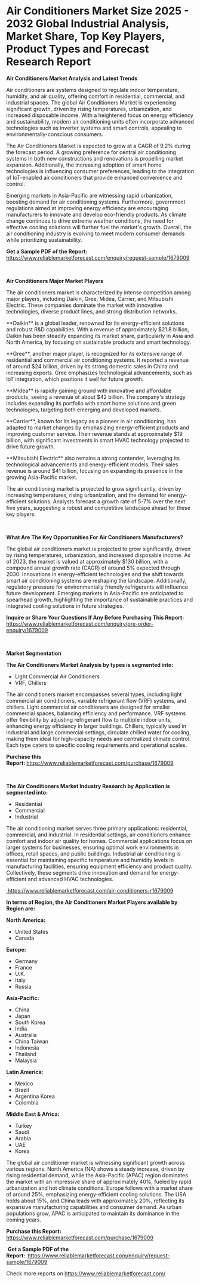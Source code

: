 <p><h1>Air Conditioners Market Size 2025 - 2032 Global Industrial Analysis, Market Share, Top Key Players, Product Types and Forecast Research Report</h1></p><p><strong>Air Conditioners Market Analysis and Latest Trends</strong></p>
<p><p>Air conditioners are systems designed to regulate indoor temperature, humidity, and air quality, offering comfort in residential, commercial, and industrial spaces. The global Air Conditioners Market is experiencing significant growth, driven by rising temperatures, urbanization, and increased disposable income. With a heightened focus on energy efficiency and sustainability, modern air conditioning units often incorporate advanced technologies such as inverter systems and smart controls, appealing to environmentally-conscious consumers.</p><p>The Air Conditioners Market is expected to grow at a CAGR of 9.2% during the forecast period. A growing preference for central air conditioning systems in both new constructions and renovations is propelling market expansion. Additionally, the increasing adoption of smart home technologies is influencing consumer preferences, leading to the integration of IoT-enabled air conditioners that provide enhanced convenience and control. </p><p>Emerging markets in Asia-Pacific are witnessing rapid urbanization, boosting demand for air conditioning systems. Furthermore, government regulations aimed at improving energy efficiency are encouraging manufacturers to innovate and develop eco-friendly products. As climate change continues to drive extreme weather conditions, the need for effective cooling solutions will further fuel the market's growth. Overall, the air conditioning industry is evolving to meet modern consumer demands while prioritizing sustainability.</p></p>
<p><strong>Get a Sample PDF of the Report:&nbsp;</strong> <a href="https://www.reliablemarketforecast.com/enquiry/request-sample/1679009?utm_campaign=2336&utm_medium=2&utm_source=Github&utm_content=ia&utm_term=08042025&utm_id=air-conditioners">https://www.reliablemarketforecast.com/enquiry/request-sample/1679009</a></p>
<p>&nbsp;</p>
<p><strong>Air Conditioners Major Market Players</strong></p>
<p><p>The air conditioners market is characterized by intense competition among major players, including Daikin, Gree, Midea, Carrier, and Mitsubishi Electric. These companies dominate the market with innovative technologies, diverse product lines, and strong distribution networks. </p><p>**Daikin** is a global leader, renowned for its energy-efficient solutions and robust R&D capabilities. With a revenue of approximately $21.8 billion, Daikin has been steadily expanding its market share, particularly in Asia and North America, by focusing on sustainable products and smart technology.</p><p>**Gree**, another major player, is recognized for its extensive range of residential and commercial air conditioning systems. It reported a revenue of around $24 billion, driven by its strong domestic sales in China and increasing exports. Gree emphasizes technological advancements, such as IoT integration, which positions it well for future growth.</p><p>**Midea** is rapidly gaining ground with innovative and affordable products, seeing a revenue of about $42 billion. The company's strategy includes expanding its portfolio with smart home solutions and green technologies, targeting both emerging and developed markets. </p><p>**Carrier**, known for its legacy as a pioneer in air conditioning, has adapted to market changes by emphasizing energy-efficient products and improving customer service. Their revenue stands at approximately $19 billion, with significant investments in smart HVAC technology projected to drive future growth.</p><p>**Mitsubishi Electric** also remains a strong contender, leveraging its technological advancements and energy-efficient models. Their sales revenue is around $41 billion, focusing on expanding its presence in the growing Asia-Pacific market.</p><p>The air conditioning market is projected to grow significantly, driven by increasing temperatures, rising urbanization, and the demand for energy-efficient solutions. Analysts forecast a growth rate of 5-7% over the next five years, suggesting a robust and competitive landscape ahead for these key players.</p></p>
<p>&nbsp;</p>
<p><strong>What Are The Key Opportunities For Air Conditioners Manufacturers?</strong></p>
<p><p>The global air conditioners market is projected to grow significantly, driven by rising temperatures, urbanization, and increased disposable income. As of 2023, the market is valued at approximately $130 billion, with a compound annual growth rate (CAGR) of around 5% expected through 2030. Innovations in energy-efficient technologies and the shift towards smart air conditioning systems are reshaping the landscape. Additionally, regulatory pressure for environmentally friendly refrigerants will influence future development. Emerging markets in Asia-Pacific are anticipated to spearhead growth, highlighting the importance of sustainable practices and integrated cooling solutions in future strategies.</p></p>
<p><strong>Inquire or Share Your Questions If Any Before Purchasing This Report:</strong> <a href="https://www.reliablemarketforecast.com/enquiry/pre-order-enquiry/1679009?utm_campaign=2336&utm_medium=2&utm_source=Github&utm_content=ia&utm_term=08042025&utm_id=air-conditioners">https://www.reliablemarketforecast.com/enquiry/pre-order-enquiry/1679009</a></p>
<p>&nbsp;</p>
<p><strong>Market Segmentation</strong></p>
<p><strong>The Air Conditioners Market Analysis by types is segmented into:</strong></p>
<p><ul><li>Light Commercial Air Conditioners</li><li>VRF, Chillers</li></ul></p>
<p><p>The air conditioners market encompasses several types, including light commercial air conditioners, variable refrigerant flow (VRF) systems, and chillers. Light commercial air conditioners are designed for smaller commercial spaces, balancing efficiency and performance. VRF systems offer flexibility by adjusting refrigerant flow to multiple indoor units, enhancing energy efficiency in larger buildings. Chillers, typically used in industrial and large commercial settings, circulate chilled water for cooling, making them ideal for high-capacity needs and centralized climate control. Each type caters to specific cooling requirements and operational scales.</p></p>
<p><strong>Purchase this Report:&nbsp;</strong><a href="https://www.reliablemarketforecast.com/purchase/1679009?utm_campaign=2336&utm_medium=2&utm_source=Github&utm_content=ia&utm_term=08042025&utm_id=air-conditioners">https://www.reliablemarketforecast.com/purchase/1679009</a></p>
<p>&nbsp;</p>
<p><strong>The Air Conditioners Market Industry Research by Application is segmented into:</strong></p>
<p><ul><li>Residential</li><li>Commercial</li><li>Industrial</li></ul></p>
<p><p>The air conditioning market serves three primary applications: residential, commercial, and industrial. In residential settings, air conditioners enhance comfort and indoor air quality for homes. Commercial applications focus on larger systems for businesses, ensuring optimal work environments in offices, retail spaces, and public buildings. Industrial air conditioning is essential for maintaining specific temperature and humidity levels in manufacturing facilities, ensuring equipment efficiency and product quality. Collectively, these segments drive innovation and demand for energy-efficient and advanced HVAC technologies.</p></p>
<p><a href="https://www.reliablemarketforecast.com/air-conditioners-r1679009?utm_campaign=2336&utm_medium=2&utm_source=Github&utm_content=ia&utm_term=08042025&utm_id=air-conditioners">&nbsp;https://www.reliablemarketforecast.com/air-conditioners-r1679009</a></p>
<p><strong>In terms of Region, the Air Conditioners Market Players available by Region are:</strong></p>
<p>
    <p> <strong> North America: </strong>
        <ul>
            <li>United States</li>
            <li>Canada</li>
        </ul>
        </p> 
    <p> <strong> Europe: </strong>
        <ul>
            <li>Germany</li>
            <li>France</li>
            <li>U.K.</li>
            <li>Italy</li>
            <li>Russia</li>
        </ul>
        </p> 
    <p> <strong> Asia-Pacific: </strong>
        <ul>
            <li>China</li>
            <li>Japan</li>
            <li>South Korea</li>
            <li>India</li>
            <li>Australia</li>
            <li>China Taiwan</li>
            <li>Indonesia</li>
            <li>Thailand</li>
            <li>Malaysia</li>
        </ul>
        </p> 
    <p> <strong> Latin America: </strong>
        <ul>
            <li>Mexico</li>
            <li>Brazil</li>
            <li>Argentina Korea</li>
            <li>Colombia</li>
        </ul>
        </p> 
    <p> <strong> Middle East & Africa: </strong>
        <ul>
            <li>Turkey</li>
            <li>Saudi</li>
            <li>Arabia</li>
            <li>UAE</li>
            <li>Korea</li>
        </ul>
    </p>
    </p>
<p><p>The global air conditioner market is witnessing significant growth across various regions. North America (NA) shows a steady increase, driven by rising residential demand, while the Asia-Pacific (APAC) region dominates the market with an impressive share of approximately 40%, fueled by rapid urbanization and hot climate conditions. Europe follows with a market share of around 25%, emphasizing energy-efficient cooling solutions. The USA holds about 15%, and China leads with approximately 20%, reflecting its expansive manufacturing capabilities and consumer demand. As urban populations grow, APAC is anticipated to maintain its dominance in the coming years.</p></p>
<p><strong>Purchase this Report: </strong><a href="https://www.reliablemarketforecast.com/purchase/1679009?utm_campaign=2336&utm_medium=2&utm_source=Github&utm_content=ia&utm_term=08042025&utm_id=air-conditioners">https://www.reliablemarketforecast.com/purchase/1679009</a></p>
<p>&nbsp;<strong>Get a Sample PDF of the Report:&nbsp;&nbsp;</strong><a href="https://www.reliablemarketforecast.com/enquiry/request-sample/1679009?utm_campaign=2336&utm_medium=2&utm_source=Github&utm_content=ia&utm_term=08042025&utm_id=air-conditioners">https://www.reliablemarketforecast.com/enquiry/request-sample/1679009</a></p>
<p><strong></strong></p>
<p>Check more reports on <a href="https://www.reliablemarketforecast.com/?utm_campaign=2336&utm_medium=2&utm_source=Github&utm_content=ia&utm_term=08042025&utm_id=air-conditioners">https://www.reliablemarketforecast.com/</a></p>